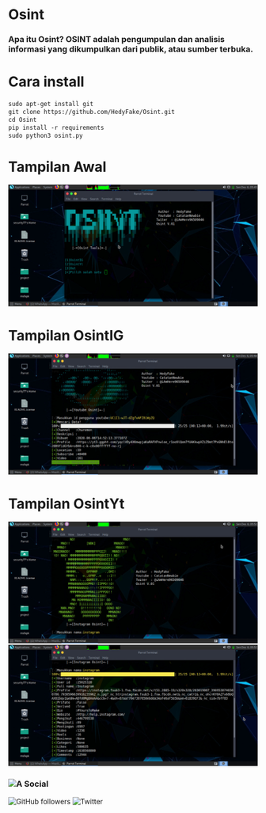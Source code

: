 # Osint
<h3>Apa itu Osint?
OSINT adalah pengumpulan dan analisis informasi yang dikumpulkan dari publik, atau sumber terbuka. 
 
 # Cara install
 ```
sudo apt-get install git
git clone https://github.com/HedyFake/Osint.git
cd Osint
pip install -r requirements
sudo python3 osint.py
```
 # Tampilan Awal
 
 ![sch](https://github.com/HedyFake/Osint/blob/main/img/awal.jpeg)
 # Tampilan OsintIG
 
 ![sch](https://github.com/HedyFake/Osint/blob/main/img/ig.jpeg)
 # Tampilan OsintYt
 
 ![sch](https://github.com/HedyFake/Osint/blob/main/img/yt.jpeg)
 ![sch](https://github.com/HedyFake/Osint/blob/main/img/yt2.jpeg)
 
 ### <img src="https://media.giphy.com/media/VgCDAzcKvsR6OM0uWg/giphy.gif" width="50">A Social
 ![GitHub followers](https://img.shields.io/github/followers/HedyFake?label=Follow&style=social)
 ![Twitter](https://img.shields.io/twitter/follow/iAmHere96509046?label=Follow)
